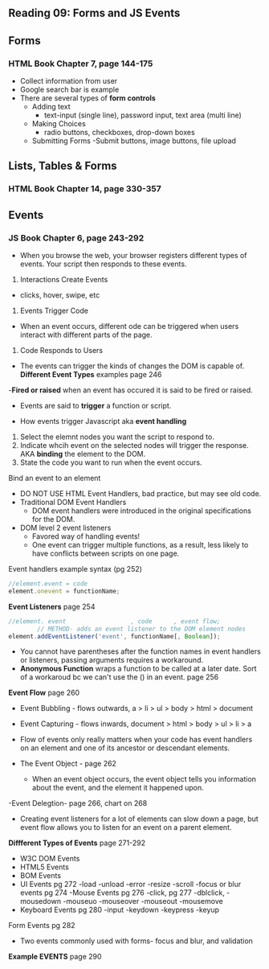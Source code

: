 ## Reading 09: Forms and JS Events

## Forms 
### HTML Book Chapter 7, page 144-175
- Collect information from user
- Google search bar is example
- There are several types of **form controls**
  - Adding text
    - text-input (single line), password input, text area (multi line)
  - Making Choices
    - radio buttons, checkboxes, drop-down boxes
  - Submitting Forms
    -Submit buttons, image buttons, file upload


## Lists, Tables & Forms 
### HTML Book Chapter 14, page 330-357


## Events
### JS Book Chapter 6, page 243-292

- When you browse the web, your browser registers different types of events. Your script then responds to these events.
1. Interactions Create Events
  - clicks, hover, swipe, etc
1. Events Trigger Code
  - When an event occurs, different ode can be triggered when users interact with different parts of the page.
1. Code Responds to Users
  - The events can trigger the kinds of changes the DOM is capable of.
**Different Event Types** examples page 246

-**Fired or raised** when an event has occured it is said to be fired or raised.
- Events are said to **trigger** a function or script. 

- How events trigger Javascript aka **event handling**
1. Select the elemnt nodes you want the script to respond to.
1. Indicate whcih event on the selected nodes will trigger the response. AKA **binding** the element to the DOM.
1. State the code you want to run when the event occurs.


Bind an event to an element
- DO NOT USE HTML Event Handlers, bad practice, but may see old code.
- Traditional DOM Event Handlers 
  - DOM event handlers were introduced in the original specifications for the DOM. 
- DOM level 2 event listeners
  - Favored way of handling events! 
  - One event can trigger multiple functions, as a result, less likely to have conflicts between scripts on one page.

Event handlers example syntax (pg 252)
```javascript
//element.event = code
element.onevent = functionName;
```

**Event Listeners** page 254
```javascript
//element. event                  , code      , event flow;
        // METHOD- adds an event listener to the DOM element nodes
element.addEventListener('event', functionName[, Boolean]);

```

- You cannot have parentheses after the function names in event handlers or listeners, passing arguments requires a workaround.
- **Anonymous Function** wraps a function to be called at a later date. Sort of a workaroud bc we can't use the () in an event. page 256

**Event Flow** page 260 
- Event Bubbling - flows outwards, a > li > ul > body > html > document
- Event Capturing - flows inwards, document > html > body > ul > li > a

- Flow of events only really matters when your code has event handlers on an element and one of its ancestor or descendant elements. 

- The Event Object - page 262
  - When an event object occurs, the event object tells you information about the event, and the element it happened upon.

-Event Delegtion- page 266, chart on 268
  - Creating event listeners for a lot of elements can slow down a page, but event flow allows you to listen for an event on a parent element. 

**Diffferent Types of Events** page 271-292
- W3C DOM Events
- HTML5 Events
- BOM Events
- UI Events pg 272
  -load
  -unload
  -error
  -resize
  -scroll
  -focus or blur events pg 274
-Mouse Events pg 276
  -click, pg 277
  -dblclick, 
  -mousedown
  -mouseuo
  -mouseover
  -mouseout
  -mousemove
- Keyboard Events pg 280
  -input
  -keydown
  -keypress
  -keyup

Form Events pg 282
- Two events commonly used with forms- focus and blur, and validation

**Example EVENTS** page 290


